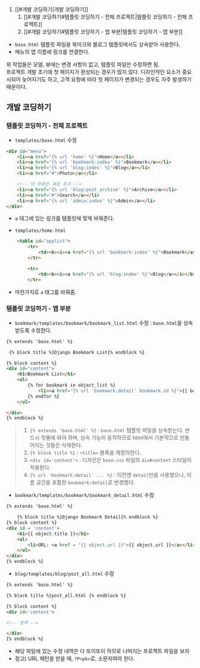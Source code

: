 1. [[#개발 코딩하기|개발 코딩하기]]
	1. [[#개발 코딩하기#템플릿 코딩하기 - 전체 프로젝트|템플릿 코딩하기 - 전체 프로젝트]]
	2. [[#개발 코딩하기#템플릿 코딩하기 - 앱 부분|템플릿 코딩하기 - 앱 부분]]


- `base.html` 템플릿 파일을 북마크와 블로그 템플릿에서도 상속받아 사용한다.
- 메뉴의 앱 이름에 링크를 연결한다.

위 작업들은 모델, 뷰에는 변경 사항이 없고, 템플릿 파일만 수정하면 됨.  
프로젝트 개발 초기에 첫 페이지가 완성되는 경우가 많지 않다. 디자인적인 요소가 중요시되어 늦어지기도 하고, 고객 요청에 따라 첫 페이지가 변경되는 경우도 자주 발생하기 때문이다.

## 개발 코딩하기

### 템플릿 코딩하기 - 전체 프로젝트
- `templates/base.html` 수정
```html
<div id="menu">
    <li><a href="{% url 'home' %}">Home</a></li>
    <li><a href="{% url 'bookmark:index' %}">Bookmark</a></li>
    <li><a href="{% url 'blog:index' %}">Blog</a></li>
    <li><a href="#">Photo</a></li>

	<!-- 이 부분은 새로 추가 -->
    <li><a href="{% url 'blog:post_archive' %}">Archive</a></li>
    <li><a href="#">Search</a></li>
    <li><a href="{% url 'admin:index' %}">Admin</a></li>
</div>
```
- `a` 태그에 있는 링크를 템플릿에 맞게 바꿔준다.

- `templates/home.html`
```html
    <table id="applist">
        <tr>
            <td><b><i><a href="{% url 'bookmark:index' %}">Bookmark</a></i></b></td>
        </tr>

        <tr>
            <td><b><i><a href="{% url 'blog:index' %}">Blog</a></i></b></td>
        </tr>
```
- 마찬가지로 `a` 태그를 바꿔줌.

### 템플릿 코딩하기 - 앱 부분
- `bookmark/templates/bookmark/bookmark_list.html` 수정 : `base.html`을 상속받도록 수정한다.
```html
{% extends 'base.html' %}

 {% block title %}Django Bookmark List{% endblock %}

{% block content %}
<div id="content">
    <h1>Bookmark List</h1>
    <ul>
        {% for bookmark in object_list %}
            <li><a href="{% url 'bookmark:detail' bookmark.id %}">{{ bookmark }}</a></li>
        {% endfor %}
    </ul>

</div>
{% endblock %}
```

> 1. `{% extends 'base.html' %}` : `base.html` 템플릿 파일을 상속받는다. 반드시 첫줄에 와야 하며, 상속 기능이 동작하므로 html에서 기본적으로 만들어지는 것들은 삭제한다.
> 2. `{% block title %}` : `<title>` 블록을 재정의한다. 
> 3. `<div id='content'>` : 디자인은 `base.css` 파일의 `div#content` 스타일이 적용된다.
> 4. `{% url 'bookmark:detail' ... %}` : 이전엔 `detail`만을 사용했으나, 이름 공간을 포함한 `bookmark:detail`로 변경했다.


- `bookmark/templates/bookmark/bookmark_detail.html` 수정 
```html
{% extends 'base.html' %}

    {% block title %}Django Bookmark Detail{% endblock %}
{% block content %}
<div id = 'content'>
    <h1>{{ object.title }}</h1>
    <ul>
        <li>URL: <a href = "{{ object.url }}">{{ object.url }}</a></li>
    </ul>
</div>
{% endblock %}
```


- `blog/templates/blog/post_all.html` 수정
```html
{% extends 'base.html' %}

{% block title %}post_all.html {% endblock %}

{% block content %}
<div id='content'>

<!-- 중략 -->

</div>
{% endblock %}
```

- 해당 파일에 있는 수정 내역은 다 또이또이 하므로 나머지는 프로젝트 파일을 보자
- 참고) URL 패턴을 받을 때, `?P<pk>`로, 소문자여야 한다.

